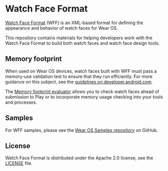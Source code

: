 # Watch Face Format

[Watch Face Format][wff] (WFF) is an XML-based format for defining the appearance and
behavior of watch faces for Wear OS.

This repository contains materials for helping developers work with the Watch
Face Format to build both watch faces and watch face design tools.

## Memory footprint

When used on Wear OS devices, watch faces built with WFF must pass a memory-use
validation test to ensure that they run efficiently. For more guidance on this
subject, see the [guidelines on developer.android.com][wff-optimize].

The [Memory footprint evaluator][memory-footprint] allows you to check watch
faces ahead of submission to Play or to incorporate memory usage checking into
your tools and processes.

## Samples

For WFF samples, please see the [Wear OS Samples repository][samples] on GitHub.

## License

Watch Face Format is distributed under the Apache 2.0 license, see the
[LICENSE][license] file.

[license]: LICENSE.txt
[memory-footprint]: play-validations
[wff-optimize]: https://developer.android.com/training/wearables/wff/memory-usage
[wff]: https://developer.android.com/training/wearables/wff/
[samples]: https://github.com/android/wear-os-samples/tree/main/WatchFaceFormat
